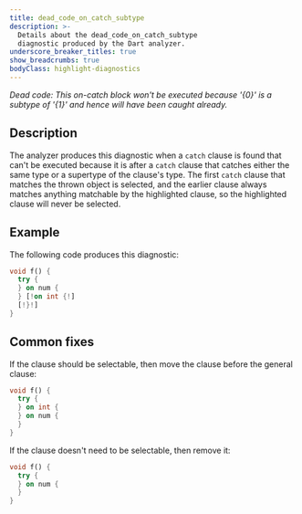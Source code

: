 ```yaml
---
title: dead_code_on_catch_subtype
description: >-
  Details about the dead_code_on_catch_subtype
  diagnostic produced by the Dart analyzer.
underscore_breaker_titles: true
show_breadcrumbs: true
bodyClass: highlight-diagnostics
---
```


_Dead code: This on-catch block won't be executed because '{0}' is a subtype of '{1}' and hence will have been caught already._

## Description

The analyzer produces this diagnostic when a `catch` clause is found that
can't be executed because it is after a `catch` clause that catches either
the same type or a supertype of the clause's type. The first `catch` clause
that matches the thrown object is selected, and the earlier clause always
matches anything matchable by the highlighted clause, so the highlighted
clause will never be selected.

## Example

The following code produces this diagnostic:

```dart
void f() {
  try {
  } on num {
  } [!on int {!]
  [!}!]
}
```

## Common fixes

If the clause should be selectable, then move the clause before the general
clause:

```dart
void f() {
  try {
  } on int {
  } on num {
  }
}
```

If the clause doesn't need to be selectable, then remove it:

```dart
void f() {
  try {
  } on num {
  }
}
```
